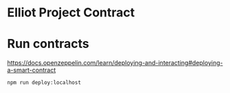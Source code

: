 # Elliot Project Contract

# Run contracts
https://docs.openzeppelin.com/learn/deploying-and-interacting#deploying-a-smart-contract
```sh
npm run deploy:localhost
```